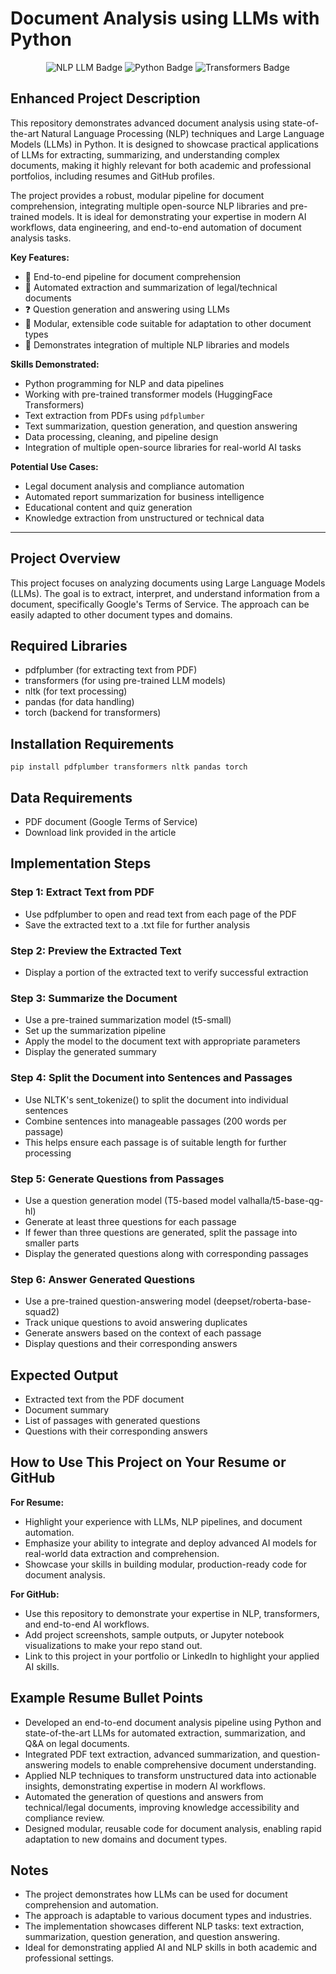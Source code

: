 

# Document Analysis using LLMs with Python

<div align="center">
  <img src="https://img.shields.io/badge/NLP-LLM-blue" alt="NLP LLM Badge"/>
  <img src="https://img.shields.io/badge/Python-3.8%2B-green" alt="Python Badge"/>
  <img src="https://img.shields.io/badge/Transformers-HuggingFace-orange" alt="Transformers Badge"/>
</div>



## Enhanced Project Description
This repository demonstrates advanced document analysis using state-of-the-art Natural Language Processing (NLP) techniques and Large Language Models (LLMs) in Python. It is designed to showcase practical applications of LLMs for extracting, summarizing, and understanding complex documents, making it highly relevant for both academic and professional portfolios, including resumes and GitHub profiles.

The project provides a robust, modular pipeline for document comprehension, integrating multiple open-source NLP libraries and pre-trained models. It is ideal for demonstrating your expertise in modern AI workflows, data engineering, and end-to-end automation of document analysis tasks.


**Key Features:**
- 📄 End-to-end pipeline for document comprehension
- 📝 Automated extraction and summarization of legal/technical documents
- ❓ Question generation and answering using LLMs
- 🧩 Modular, extensible code suitable for adaptation to other document types
- 🔗 Demonstrates integration of multiple NLP libraries and models


**Skills Demonstrated:**
- Python programming for NLP and data pipelines
- Working with pre-trained transformer models (HuggingFace Transformers)
- Text extraction from PDFs using `pdfplumber`
- Text summarization, question generation, and question answering
- Data processing, cleaning, and pipeline design
- Integration of multiple open-source libraries for real-world AI tasks


**Potential Use Cases:**
- Legal document analysis and compliance automation
- Automated report summarization for business intelligence
- Educational content and quiz generation
- Knowledge extraction from unstructured or technical data


---

## Project Overview
This project focuses on analyzing documents using Large Language Models (LLMs). The goal is to extract, interpret, and understand information from a document, specifically Google's Terms of Service. The approach can be easily adapted to other document types and domains.

## Required Libraries
- pdfplumber (for extracting text from PDF)
- transformers (for using pre-trained LLM models)
- nltk (for text processing)
- pandas (for data handling)
- torch (backend for transformers)

## Installation Requirements
```
pip install pdfplumber transformers nltk pandas torch
```

## Data Requirements
- PDF document (Google Terms of Service)
- Download link provided in the article

## Implementation Steps

### Step 1: Extract Text from PDF
- Use pdfplumber to open and read text from each page of the PDF
- Save the extracted text to a .txt file for further analysis

### Step 2: Preview the Extracted Text
- Display a portion of the extracted text to verify successful extraction

### Step 3: Summarize the Document
- Use a pre-trained summarization model (t5-small)
- Set up the summarization pipeline
- Apply the model to the document text with appropriate parameters
- Display the generated summary

### Step 4: Split the Document into Sentences and Passages
- Use NLTK's sent_tokenize() to split the document into individual sentences
- Combine sentences into manageable passages (200 words per passage)
- This helps ensure each passage is of suitable length for further processing

### Step 5: Generate Questions from Passages
- Use a question generation model (T5-based model valhalla/t5-base-qg-hl)
- Generate at least three questions for each passage
- If fewer than three questions are generated, split the passage into smaller parts
- Display the generated questions along with corresponding passages

### Step 6: Answer Generated Questions
- Use a pre-trained question-answering model (deepset/roberta-base-squad2)
- Track unique questions to avoid answering duplicates
- Generate answers based on the context of each passage
- Display questions and their corresponding answers

## Expected Output
- Extracted text from the PDF document
- Document summary
- List of passages with generated questions
- Questions with their corresponding answers


## How to Use This Project on Your Resume or GitHub
**For Resume:**
- Highlight your experience with LLMs, NLP pipelines, and document automation.
- Emphasize your ability to integrate and deploy advanced AI models for real-world data extraction and comprehension.
- Showcase your skills in building modular, production-ready code for document analysis.

**For GitHub:**
- Use this repository to demonstrate your expertise in NLP, transformers, and end-to-end AI workflows.
- Add project screenshots, sample outputs, or Jupyter notebook visualizations to make your repo stand out.
- Link to this project in your portfolio or LinkedIn to highlight your applied AI skills.


## Example Resume Bullet Points
- Developed an end-to-end document analysis pipeline using Python and state-of-the-art LLMs for automated extraction, summarization, and Q&A on legal documents.
- Integrated PDF text extraction, advanced summarization, and question-answering models to enable comprehensive document understanding.
- Applied NLP techniques to transform unstructured data into actionable insights, demonstrating expertise in modern AI workflows.
- Automated the generation of questions and answers from technical/legal documents, improving knowledge accessibility and compliance review.
- Designed modular, reusable code for document analysis, enabling rapid adaptation to new domains and document types.


## Notes
- The project demonstrates how LLMs can be used for document comprehension and automation.
- The approach is adaptable to various document types and industries.
- The implementation showcases different NLP tasks: text extraction, summarization, question generation, and question answering.
- Ideal for demonstrating applied AI and NLP skills in both academic and professional settings.
